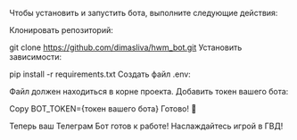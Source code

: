Чтобы установить и запустить бота, выполните следующие действия:

Клонировать репозиторий:

 
git clone https://github.com/dimasliva/hwm_bot.git
Установить зависимости:

 
pip install -r requirements.txt
Создать файл .env:

Файл должен находиться в корне проекта.
Добавить токен вашего бота:

 
Copy
BOT_TOKEN={токен вашего бота}
Готово! 🎉

Теперь ваш Телеграм Бот готов к работе! Наслаждайтесь игрой в ГВД!
